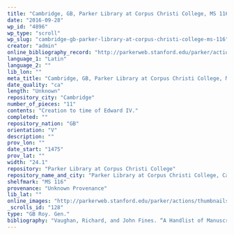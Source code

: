 ```yaml
---
title: "Cambridge, GB, Parker Library at Corpus Christi College, MS 116"
date: "2016-09-28"
wp_id: "4896"
wp_type: "scroll"
wp_slug: "cambridge-gb-parker-library-at-corpus-christi-college-ms-116"
creator: "admin"
online_bibliography_record: "http://parkerweb.stanford.edu/parker/actions/manuscript_description_long_display.do?ms_no=116"
language_1: "Latin"
language_2: ""
lib_lon: ""
meta_title: "Cambridge, GB, Parker Library at Corpus Christi College, MS 116"
date_quality: "ca"
length: "Unknown"
repository_city: "Cambridge"
number_of_pieces: "11"
contents: "Creation to time of Edward IV."
completed: ""
repository_nation: "GB"
orientation: "V"
description: ""
prov_lon: ""
date_start: "1475"
prov_lat: ""
width: "24.1"
repository: "Parker Library at Corpus Christi College"
repository_name_and_city: "Parker Library at Corpus Christi College, Cambridge GB"
shelfmark: "MS 116"
provenance: "Unknown Provenance"
lib_lat: ""
online_images: "http://parkerweb.stanford.edu/parker/actions/thumbnails.do?ms_no=116"
_scrolls_id: "128"
type: "GB Roy. Gen."
bibliography: "Vaughan, Richard, and John Fines. “A Handlist of Manuscripts in the Library of Corpus Christi College, Cambridge.” In Transactions of the Cambridge Bibliographic Society, Vol. III. Cambridge, 1960, 272."
---
```



